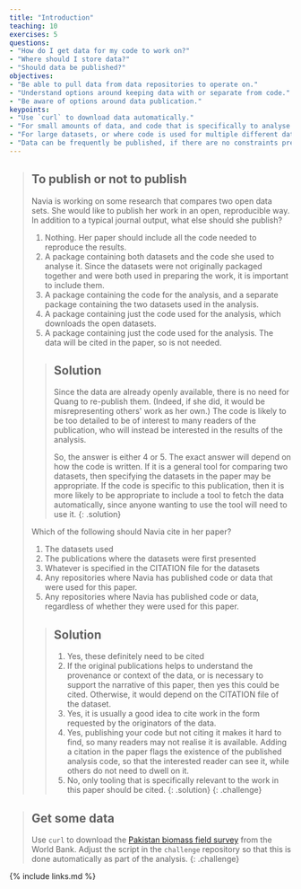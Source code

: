 ```yaml
---
title: "Introduction"
teaching: 10
exercises: 5
questions:
- "How do I get data for my code to work on?"
- "Where should I store data?"
- "Should data be published?"
objectives:
- "Be able to pull data from data repositories to operate on."
- "Understand options around keeping data with or separate from code."
- "Be aware of options around data publication."
keypoints:
- "Use `curl` to download data automatically."
- "For small amounts of data, and code that is specifically to analyse only those data, data and code can be stored and published together."
- "For large datasets, or where code is used for multiple different datasets, keep the two separate."
- "Data can be frequently be published, if there are no constraints preventing it. If data are not published, then publishing analysis code becomes less valuable."
---
```


> ## To publish or not to publish
>
> Navia is working on some research that compares two open data sets. She would like to
> publish her work in an open, reproducible way. In addition to a typical journal output,
> what else should she publish?
>
> 1. Nothing. Her paper should include all the code needed to reproduce the results.
> 2. A package containing both datasets and the code she used to analyse it. Since the datasets
>    were not originally packaged together and were both used in preparing the work, it is
>    important to include them.
> 3. A package containing the code for the analysis, and a separate package containing the two
>    datasets used in the analysis.
> 4. A package containing just the code used for the analysis, which downloads the open
>    datasets.
> 5. A package containing just the code used for the analysis. The data will be cited in the
>    paper, so is not needed.
>
>> ## Solution
>>
>> Since the data are already openly available, there is no need for Quang to re-publish them.
>> (Indeed, if she did, it would be misrepresenting others' work as her own.)
>> The code is likely to be too detailed to be of interest to many readers of the publication,
>> who will instead be interested in the results of the analysis.
>>
>> So, the answer is either 4 or 5. The exact answer will depend on how the code is written.
>> If it is a general tool for comparing two datasets, then specifying the datasets in the
>> paper may be appropriate. If the code is specific to this publication, then it is more
>> likely to be appropriate to include a tool to fetch the data automatically, since anyone
>> wanting to use the tool will need to use it.
> {: .solution}
>
> Which of the following should Navia cite in her paper?
>
> 1. The datasets used
> 2. The publications where the datasets were first presented
> 3. Whatever is specified in the CITATION file for the datasets
> 4. Any repositories where Navia has published code or data that were used
>    for this paper.
> 5. Any repositories where Navia has published code or data, regardless of
>    whether they were used for this paper.
>
>> ## Solution
>>
>> 1. Yes, these definitely need to be cited
>> 2. If the original publications helps to understand the provenance or
>>    context of the data, or is necessary to support the narrative of this paper,
>>    then yes this could be cited. Otherwise, it would depend on the CITATION file
>>    of the dataset.
>> 3. Yes, it is usually a good idea to cite work in the form requested by the
>>    originators of the data.
>> 4. Yes, publishing your code but not citing it makes it hard to find, so many readers
>>    may not realise it is available. Adding a citation in the paper flags the existence
>>    of the published analysis code, so that the interested reader can see it, while
>>    others do not need to dwell on it.
>> 5. No, only tooling that is specifically relevant to the work in this paper should
>>    be cited.
> {: .solution}
{: .challenge}

> ## Get some data
>
> Use `curl` to download the [Pakistan biomass field survey][biomass-field] from the
> World Bank. Adjust the script in the `challenge` repository so that this
> is done automatically as part of the analysis.
{: .challenge}

{% include links.md %}

[biomass-field]: https://energydata.info/dataset/a27a9b60-706b-4c81-8608-c913d2ed998f/resource/fdef4f22-fe57-49b1-9c42-e5dac79cc90c/download/pakistanbiomassfieldsurvey.csv
